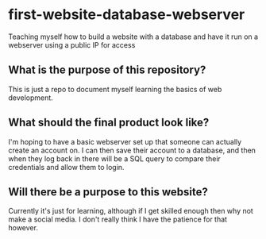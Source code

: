 # first-website-database-webserver
Teaching myself how to build a website with a database and have it run on a webserver using a public IP for access

## What is the purpose of this repository?
This is just a repo to document myself learning the basics of web development.

## What should the final product look like?
I'm hoping to have a basic webserver set up that someone can actually create an account on. I can then save their account to a database, and then when they log back in there will be a SQL query to compare their credentials and allow them to login.

## Will there be a purpose to this website?
Currently it's just for learning, although if I get skilled enough then why not make a social media. I don't really think I have the patience for that however.
